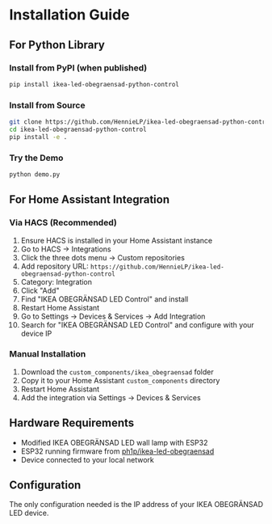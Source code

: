 # Installation Guide

## For Python Library

### Install from PyPI (when published)
```bash
pip install ikea-led-obegraensad-python-control
```

### Install from Source
```bash
git clone https://github.com/HennieLP/ikea-led-obegraensad-python-control.git
cd ikea-led-obegraensad-python-control
pip install -e .
```

### Try the Demo
```bash
python demo.py
```

## For Home Assistant Integration

### Via HACS (Recommended)
1. Ensure HACS is installed in your Home Assistant instance
2. Go to HACS → Integrations
3. Click the three dots menu → Custom repositories  
4. Add repository URL: `https://github.com/HennieLP/ikea-led-obegraensad-python-control`
5. Category: Integration
6. Click "Add"
7. Find "IKEA OBEGRÄNSAD LED Control" and install
8. Restart Home Assistant
9. Go to Settings → Devices & Services → Add Integration
10. Search for "IKEA OBEGRÄNSAD LED Control" and configure with your device IP

### Manual Installation
1. Download the `custom_components/ikea_obegraensad` folder
2. Copy it to your Home Assistant `custom_components` directory
3. Restart Home Assistant
4. Add the integration via Settings → Devices & Services

## Hardware Requirements

- Modified IKEA OBEGRÄNSAD LED wall lamp with ESP32
- ESP32 running firmware from [ph1p/ikea-led-obegraensad](https://github.com/ph1p/ikea-led-obegraensad)
- Device connected to your local network

## Configuration

The only configuration needed is the IP address of your IKEA OBEGRÄNSAD LED device.